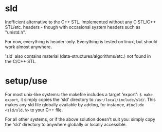 # sld
Inefficient alternative to the C++ STL. Implemented without any C STL/C++ STL/etc. headers - though with occasional system headers such as "unistd.h".

For now, everything is header-only. Everything is tested on linux, but should work almost anywhere.

'sld' also contains material (data-structures/algorithms/etc.) not found in the C/C++ STL.
# setup/use
For most unix-like systems: the makefile includes a target 'export': `$ make export`, it simply copies the 'sld' directory to `/usr/local/include/sld/`. This makes any sld file globally available by adding, for instance, `#include <sld/sld.h>` to your C++ file.

For all other systems, or if the above solution doesn't suit you: simply copy the 'sld' directory to anywhere globally or locally accessible.
